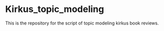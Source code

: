 # Kirkus_topic_modeling
This is the repository for the script of topic modeling kirkus book reviews.
